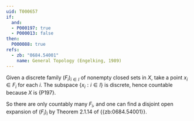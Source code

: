 ```yaml
---
uid: T000657
if:
  and:
  - P000197: true
  - P000013: false
then:
  P000088: true
refs:
  - zb: "0684.54001"
    name: General Topology (Engelking, 1989)
---
```


Given a discrete family $(F_i)_{i \in I}$  of nonempty closed sets in $X$,
take a point $x_i\in F_i$ for each $i$.
The subspace $\{x_i:i\in I\}$ is discrete,
hence countable because $X$ is {P197}.

So there are only countably many $F_i$,
and one can find a disjoint open expansion of $(F_i)_i$ by Theorem 2.1.14 of {{zb:0684.54001}}.
